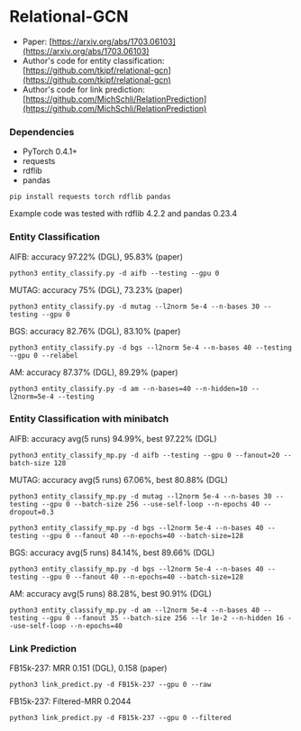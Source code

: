 # Relational-GCN

* Paper: [https://arxiv.org/abs/1703.06103](https://arxiv.org/abs/1703.06103)
* Author's code for entity classification: [https://github.com/tkipf/relational-gcn](https://github.com/tkipf/relational-gcn)
* Author's code for link prediction: [https://github.com/MichSchli/RelationPrediction](https://github.com/MichSchli/RelationPrediction)

### Dependencies
* PyTorch 0.4.1+
* requests
* rdflib
* pandas

```
pip install requests torch rdflib pandas
```

Example code was tested with rdflib 4.2.2 and pandas 0.23.4

### Entity Classification
AIFB: accuracy 97.22% (DGL), 95.83% (paper)
```
python3 entity_classify.py -d aifb --testing --gpu 0
```

MUTAG: accuracy 75% (DGL), 73.23% (paper)
```
python3 entity_classify.py -d mutag --l2norm 5e-4 --n-bases 30 --testing --gpu 0
```

BGS: accuracy 82.76% (DGL), 83.10% (paper)
```
python3 entity_classify.py -d bgs --l2norm 5e-4 --n-bases 40 --testing --gpu 0 --relabel
```

AM: accuracy 87.37% (DGL), 89.29% (paper)
```
python3 entity_classify.py -d am --n-bases=40 --n-hidden=10 --l2norm=5e-4 --testing
```

### Entity Classification with minibatch
AIFB: accuracy avg(5 runs) 94.99%, best 97.22% (DGL)
```
python3 entity_classify_mp.py -d aifb --testing --gpu 0 --fanout=20 --batch-size 128
```

MUTAG: accuracy avg(5 runs) 67.06%, best 80.88% (DGL)
```
python3 entity_classify_mp.py -d mutag --l2norm 5e-4 --n-bases 30 --testing --gpu 0 --batch-size 256 --use-self-loop --n-epochs 40 --dropout=0.3
```

```
python3 entity_classify_mp.py -d bgs --l2norm 5e-4 --n-bases 40 --testing --gpu 0 --fanout 40 --n-epochs=40 --batch-size=128
```

BGS: accuracy avg(5 runs) 84.14%, best 89.66% (DGL)

```
python3 entity_classify_mp.py -d bgs --l2norm 5e-4 --n-bases 40 --testing --gpu 0 --fanout 40 --n-epochs=40 --batch-size=128
```

AM: accuracy avg(5 runs) 88.28%, best 90.91% (DGL)
```
python3 entity_classify_mp.py -d am --l2norm 5e-4 --n-bases 40 --testing --gpu 0 --fanout 35 --batch-size 256 --lr 1e-2 --n-hidden 16 --use-self-loop --n-epochs=40
```

### Link Prediction
FB15k-237: MRR 0.151 (DGL), 0.158 (paper)
```
python3 link_predict.py -d FB15k-237 --gpu 0 --raw
```
FB15k-237: Filtered-MRR 0.2044
```
python3 link_predict.py -d FB15k-237 --gpu 0 --filtered
```
